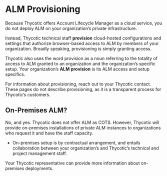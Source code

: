 ﻿[title]: # (ALM Provisioning)
[tags]: # (Account Lifecycle Manager,ALM,)
[priority]: # (4000)

# ALM Provisioning

Because Thycotic offers Account Lifecycle Manager as a cloud service, you do not deploy ALM on your organization’s private infrastructure.

Instead, Thycotic technical staff **provision** cloud-hosted configurations and settings that authorize browser-based access to ALM by members of your organization. Broadly speaking, provisioning is simply granting access.

Thycotic also uses the word provision as a noun referring to the totality of access to ALM granted to an organization and the organization’s specific setup. Your organization’s **ALM provision** is its ALM access and setup specifics.

For information about provisioning, reach out to your Thycotic contact. These pages do not describe provisioning, as it is a transparent process for Thycotic’s customers.

## On-Premises ALM?

No, and yes. Thycotic does not offer ALM as COTS. However, Thycotic will provide on-premises installations of private ALM instances to organizations who request it and have the staff capacity.

* On-premises setup is by contractual arrangement, and entails collaboration between your organization’s and Thycotic’s technical and project management staff.

Your Thycotic representative can provide more information about on-premises deployments.


